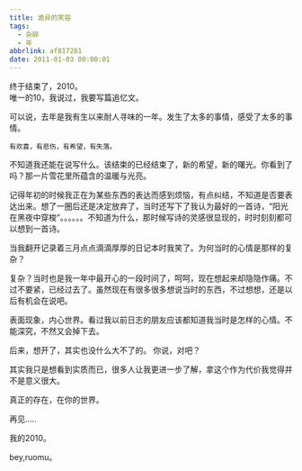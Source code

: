 ```yaml
---
title: 诡异的笑容
tags:
  - 杂碎
  - 年
abbrlink: af817281
date: 2011-01-03 00:00:01
---
```

终于结束了，2010。<br>
唯一的10，我说过，我要写篇追忆文。
<!--more-->
可以说，去年是我有生以来耐人寻味的一年。发生了太多的事情，感受了太多的事情。

	有欢喜，有悲伤，有希望，有失落。
不知道我还能在说写什么。该结束的已经结束了，新的希望，新的曙光。你看到了吗？那一片雪花里所蕴含的温暖与光亮。

记得年初的时候我正在为某些东西的表达而感到烦恼，有点纠结，不知道是否要表达出来。想了一圈后还是决定放弃了，当时还写下了我认为最好的一首诗，“阳光在黑夜中穿梭”。。。。。。不知道为什么，那时候写诗的灵感很显现的，时时刻刻都可以想到一首诗。

当我翻开记录着三月点点滴滴厚厚的日记本时我笑了。为何当时的心情是那样的复杂？

复杂？当时也是我一年中最开心的一段时间了，呵呵，现在想起来却隐隐作痛。不过不要紧，已经过去了。虽然现在有很多很多想说当时的东西，不过想想，还是以后有机会在说吧。

表面现象，内心世界。看过我以前日志的朋友应该都知道我当时是怎样的心情。不能深究，不然又会掉下去。

后来，想开了，其实也没什么大不了的。
你说，对吧？

其实我只是想看到实质而已，很多人让我更进一步了解，拿这个作为代价我觉得并不是意义很大。

真正的存在，在你的世界。

再见.....

我的2010。

bey,ruomu。